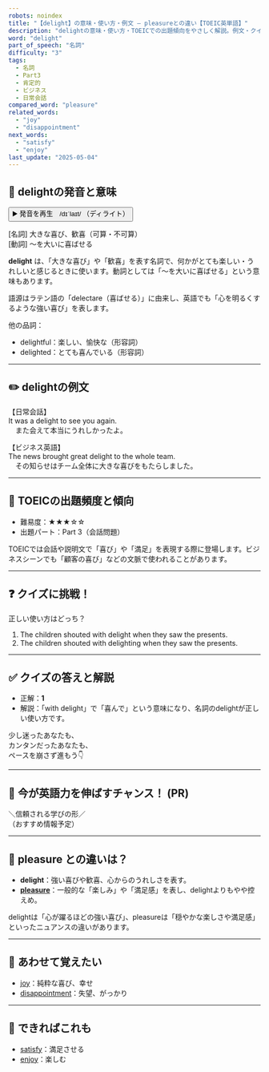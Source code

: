 ```yaml
---
robots: noindex
title: "【delight】の意味・使い方・例文 ― pleasureとの違い【TOEIC英単語】"
description: "delightの意味・使い方・TOEICでの出題傾向をやさしく解説。例文・クイズ付きでpleasureとの違いもわかりやすく学べます。"
word: "delight"
part_of_speech: "名詞"
difficulty: "3"
tags:
  - 名詞
  - Part3
  - 肯定的
  - ビジネス
  - 日常会話
compared_word: "pleasure"
related_words:
  - "joy"
  - "disappointment"
next_words:
  - "satisfy"
  - "enjoy"
last_update: "2025-05-04"
---
```


## 🔰 delightの発音と意味

<button class="play-audio" onclick="playTTS('delight')">
  <span class="play-audio-main">
    ▶️ 発音を再生　/dɪˈlaɪt/
  </span>
  <span class="play-audio-sub">
    （ディライト）
  </span>
</button>

[名詞] 大きな喜び、歓喜（可算・不可算）  
[動詞] ～を大いに喜ばせる

**delight** は、「大きな喜び」や「歓喜」を表す名詞で、何かがとても楽しい・うれしいと感じるときに使います。動詞としては「～を大いに喜ばせる」という意味もあります。

語源はラテン語の「delectare（喜ばせる）」に由来し、英語でも「心を明るくするような強い喜び」を表します。

他の品詞：  
- delightful：楽しい、愉快な（形容詞）
- delighted：とても喜んでいる（形容詞）

---

## ✏️ delightの例文

【日常会話】  
It was a delight to see you again.  
　また会えて本当にうれしかったよ。

【ビジネス英語】  
The news brought great delight to the whole team.  
　その知らせはチーム全体に大きな喜びをもたらしました。

---

## 🎯 TOEICの出題頻度と傾向

- 難易度：★★★☆☆
- 出題パート：Part 3（会話問題）

TOEICでは会話や説明文で「喜び」や「満足」を表現する際に登場します。ビジネスシーンでも「顧客の喜び」などの文脈で使われることがあります。

---

## ❓ クイズに挑戦！

正しい使い方はどっち？

1. The children shouted with delight when they saw the presents.  
2. The children shouted with delighting when they saw the presents.

---

## ✅ クイズの答えと解説

- 正解：**1**
- 解説：「with delight」で「喜んで」という意味になり、名詞のdelightが正しい使い方です。

少し迷ったあなたも、  
カンタンだったあなたも、  
ペースを崩さず進もう👇️

---

## 🚀 今が英語力を伸ばすチャンス！ (PR)

<div class="info-center">
＼信頼される学びの形／<br>  
（おすすめ情報予定）
</div>

---

## 🤔  pleasure との違いは？

- **delight**：強い喜びや歓喜、心からのうれしさを表す。
- **[pleasure](/pleasure)**：一般的な「楽しみ」や「満足感」を表し、delightよりもやや控えめ。

delightは「心が躍るほどの強い喜び」、pleasureは「穏やかな楽しさや満足感」といったニュアンスの違いがあります。

---

## 🧩 あわせて覚えたい

- [joy](/joy)：純粋な喜び、幸せ
- [disappointment](/disappointment)：失望、がっかり

---

## 📖 できればこれも

- [satisfy](/satisfy)：満足させる
- [enjoy](/enjoy)：楽しむ

<!-- cvid: aid18_bid44 -->
